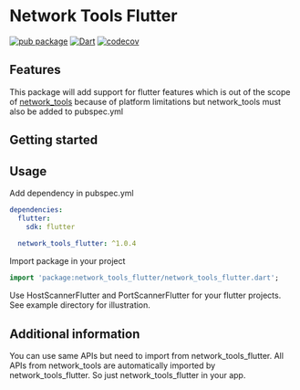 # Network Tools Flutter

[![pub package](https://img.shields.io/pub/v/network_tools_flutter.svg)](https://pub.dev/packages/network_tools_flutter) [![Dart](https://github.com/osociety/network_tools_flutter/actions/workflows/flutter.yml/badge.svg)](https://github.com/osociety/network_tools_flutter/actions/workflows/flutter.yml) [![codecov](https://codecov.io/gh/osociety/network_tools_flutter/graph/badge.svg?token=X8UVO7RUA4)](https://codecov.io/gh/osociety/network_tools_flutter)

## Features

This package will add support for flutter features which is out of the scope of [network_tools](https://github.com/osociety/network_tools) because of platform limitations but network_tools must also be added to pubspec.yml 

## Getting started

## Usage
Add dependency in pubspec.yml

```yml
dependencies:
  flutter:
    sdk: flutter
    
  network_tools_flutter: ^1.0.4
```

Import package in your project
```dart
import 'package:network_tools_flutter/network_tools_flutter.dart';
```

Use HostScannerFlutter and PortScannerFlutter for your flutter projects. See example directory for illustration.

## Additional information

You can use same APIs but need to import from network_tools_flutter. All APIs from network_tools are automatically imported by network_tools_flutter. So just network_tools_flutter in your app. 